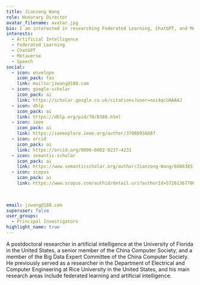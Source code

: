 ```yaml
---
title: Jianzong Wang
role: Honorary Director
avatar_filename: avatar.jpg
bio: I am interested in researching Federated Learning, ChatGPT, and Metaverse.
interests:
  - Artificial Intelligence
  - Federated Learning
  - ChatGPT
  - Metaverse
  - Speech
social:
  - icon: envelope
    icon_pack: fas
    link: mailto:jzwang@188.com
  - icon: google-scholar
    icon_pack: ai
    link: https://scholar.google.co.uk/citations?user=noi4qcUAAAAJ
  - icon: dblp
    icon_pack: ai
    link: https://dblp.org/pid/70/8380.html
  - icon: ieee
    icon_pack: ai
    link: https://ieeexplore.ieee.org/author/37088936687
  - icon: orcid
    icon_pack: ai
    link: https://orcid.org/0000-0002-9237-4231
  - icon: semantic-scholar
    icon_pack: ai
    link: https://www.semanticscholar.org/author/Jianzong-Wang/66063851
  - icon: scopus
    icon_pack: ai
    link: https://www.scopus.com/authid/detail.uri?authorId=57261367700
   

    
email: jzwang@188.com
superuser: false
user_groups:
  - Principal Investigators
highlight_name: true
---
```


A postdoctoral researcher in artificial intelligence at the University of Florida in the United States, a senior member of the China Computer Society, and a member of the Big Data Expert Committee of the China Computer Society. He previously served as a researcher in the Department of Electrical and Computer Engineering at Rice University in the United States, and his main research areas include federated learning and artificial intelligence.